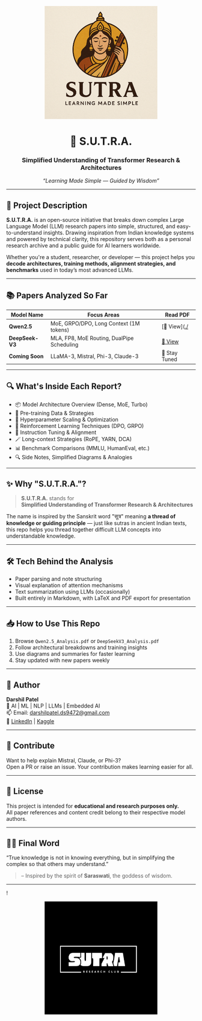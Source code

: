 <!-- Banner with Hindu mythology-inspired logo -->
<p align="center">
  <img src="./assets/SUTRA.png" width="300" alt="SUTRA Logo">
</p>

<h1 align="center">📘 S.U.T.R.A.</h1>
<h3 align="center">Simplified Understanding of Transformer Research & Architectures</h3>
<p align="center"><i>“Learning Made Simple — Guided by Wisdom”</i></p>

---

## 🧠 Project Description

**S.U.T.R.A.** is an open-source initiative that breaks down complex Large Language Model (LLM) research papers into simple, structured, and easy-to-understand insights. Drawing inspiration from Indian knowledge systems and powered by technical clarity, this repository serves both as a personal research archive and a public guide for AI learners worldwide.

Whether you're a student, researcher, or developer — this project helps you **decode architectures, training methods, alignment strategies, and benchmarks** used in today’s most advanced LLMs.

---

## 📚 Papers Analyzed So Far

| Model Name     | Focus Areas                               | Read PDF |
|----------------|--------------------------------------------|----------|
| **Qwen2.5**     | MoE, GRPO/DPO, Long Context (1M tokens)     | [📄 View]([./](https://github.com/darshil-94/LLM_model_Paper_Analysis_For_Easy_understanding/blob/main/Qwen2.5_Analysis.pdf) |
| **DeepSeek-V3** | MLA, FP8, MoE Routing, DualPipe Scheduling | [📄 View](https://github.com/darshil-94/LLM_model_Paper_Analysis_For_Easy_understanding/blob/main/DeepSeek_v3_Analysis.pdf) |
| **Coming Soon** | LLaMA-3, Mistral, Phi-3, Claude-3           | 🚧 Stay Tuned |

---

## 🔍 What's Inside Each Report?

- 📦 Model Architecture Overview (Dense, MoE, Turbo)
- 🧪 Pre-training Data & Strategies
- 🔧 Hyperparameter Scaling & Optimization
- 🔬 Reinforcement Learning Techniques (DPO, GRPO)
- 🧠 Instruction Tuning & Alignment
- 🪄 Long-context Strategies (RoPE, YARN, DCA)
- 📊 Benchmark Comparisons (MMLU, HumanEval, etc.)
- 🔍 Side Notes, Simplified Diagrams & Analogies

---

## ✨ Why "S.U.T.R.A."?

> **S.U.T.R.A.** stands for  
> **Simplified Understanding of Transformer Research & Architectures**

The name is inspired by the Sanskrit word "सूत्र" meaning **a thread of knowledge or guiding principle** — just like sutras in ancient Indian texts, this repo helps you thread together difficult LLM concepts into understandable knowledge.

---

## 🛠 Tech Behind the Analysis

- Paper parsing and note structuring
- Visual explanation of attention mechanisms
- Text summarization using LLMs (occasionally)
- Built entirely in Markdown, with LaTeX and PDF export for presentation

---

## 📥 How to Use This Repo

1. Browse `Qwen2.5_Analysis.pdf` or `DeepSeekV3_Analysis.pdf`
2. Follow architectural breakdowns and training insights
3. Use diagrams and summaries for faster learning
4. Stay updated with new papers weekly

---

## 👤 Author

**Darshil Patel**  
🧠 AI | ML | NLP | LLMs | Embedded AI  
📫 Email: [darshilpatel.ds9472@gmail.com](mailto:darshilpatel.ds9472@gmail.com)  
🔗 [LinkedIn](https://linkedin.com/in/patel-darshil) | [Kaggle](https://kaggle.com/dar_shil_23)

---

## 🌟 Contribute

Want to help explain Mistral, Claude, or Phi-3?  
Open a PR or raise an issue. Your contribution makes learning easier for all.

---

## 📌 License

This project is intended for **educational and research purposes only.**  
All paper references and content credit belong to their respective model authors.

---

## 🧘‍♂️ Final Word

“True knowledge is not in knowing everything, but in simplifying the complex so that others may understand.”

> – Inspired by the spirit of **Saraswati**, the goddess of wisdom.

---
!<p align="center">
  <img src="./assets/Black and White Modern Streetwear Sport Logo.png" width="300" alt="SUTRA Logo">
</p>

